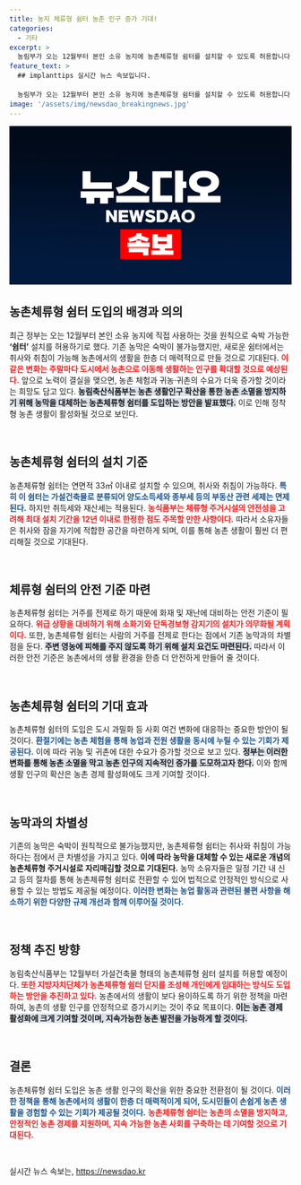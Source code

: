 ```yaml
---
title: 농지 체류형 쉼터 농촌 인구 증가 기대!
categories:
  - 기타
excerpt: >
  농림부가 오는 12월부터 본인 소유 농지에 농촌체류형 쉼터를 설치할 수 있도록 허용합니다. 기존 농막과 달리 이 쉼터는 숙식이 가능해 도시민의 농촌 체류를 촉진하고, 농촌 소멸 문제에 대응할 계획입니다. 농촌에서의 새로운 삶을 꿈꾸는 분들에게 희소식이 될 것입니다!
feature_text: >
  ## implanttips 실시간 뉴스 속보입니다.

  농림부가 오는 12월부터 본인 소유 농지에 농촌체류형 쉼터를 설치할 수 있도록 허용합니다. 기존 농막과 달리 이 쉼터는 숙식이 가능해 도시민의 농촌 체류를 촉진하고, 농촌 소멸 문제에 대응할 계획입니다. 농촌에서의 새로운 삶을 꿈꾸는 분들에게 희소식이 될 것입니다!
image: '/assets/img/newsdao_breakingnews.jpg'
---
```


<p><img src="/assets/img/newsdao_breakingnews.jpg" alt="implanttips 속보" /></p>

<h2 data-ke-size="size26">농촌체류형 쉼터 도입의 배경과 의의</h2>

<p data-ke-size="size16">최근 정부는 오는 12월부터 본인 소유 농지에 직접 사용하는 것을 원칙으로 숙박 가능한 <b>‘쉼터’</b> 설치를 허용하기로 했다. 기존 농막은 숙박이 불가능했지만, 새로운 쉼터에서는 취사와 취침이 가능해 농촌에서의 생활을 한층 더 매력적으로 만들 것으로 기대된다. <b><span style="color: #ee2323;">이 같은 변화는 주말마다 도시에서 농촌으로 이동해 생활하는 인구를 확대할 것으로 예상된다.</span></b> 앞으로 노력이 결실을 맺으면, 농촌 체험과 귀농·귀촌의 수요가 더욱 증가할 것이라는 희망도 담고 있다. <b><span style="background-color: #21538527;">농림축산식품부는 농촌 생활인구 확산을 통한 농촌 소멸을 방지하기 위해 농막을 대체하는 농촌체류형 쉼터를 도입하는 방안을 발표했다.</span></b> 이로 인해 정착형 농촌 생활이 활성화될 것으로 보인다.</p>

<p data-ke-size="size16">&nbsp;</p>

<h2 data-ke-size="size26">농촌체류형 쉼터의 설치 기준</h2>

<p data-ke-size="size16">농촌체류형 쉼터는 연면적 33㎡ 이내로 설치할 수 있으며, 취사와 취침이 가능하다. <b><span style="color: #1a5490;">특히 이 쉼터는 가설건축물로 분류되어 양도소득세와 종부세 등의 부동산 관련 세제는 면제된다.</span></b> 하지만 취득세와 재산세는 적용된다. <b><span style="color: #ee2323;">농식품부는 체류형 주거시설의 안전성을 고려해 최대 설치 기간을 12년 이내로 한정한 점도 주목할 만한 사항이다.</span></b> 따라서 소유자들은 취사와 잠을 자기에 적합한 공간을 마련하게 되며, 이를 통해 농촌 생활이 훨씬 더 편리해질 것으로 기대된다.</p>

<p data-ke-size="size16">&nbsp;</p>

<h2 data-ke-size="size26">체류형 쉼터의 안전 기준 마련</h2>

<p data-ke-size="size16">농촌체류형 쉼터는 거주를 전제로 하기 때문에 화재 및 재난에 대비하는 안전 기준이 필요하다. <b><span style="color: #ee2323;">위급 상황을 대비하기 위해 소화기와 단독경보형 감지기의 설치가 의무화될 계획이다.</span></b> 또한, 농촌체류형 쉼터는 사람의 거주를 전제로 한다는 점에서 기존 농막과의 차별점을 둔다. <b><span style="background-color: #21538527;">주변 영농에 피해를 주지 않도록 하기 위해 설치 요건도 마련된다.</span></b> 따라서 이러한 안전 기준은 농촌에서의 생활 환경을 한층 더 안전하게 만들어 줄 것이다.</p>

<p data-ke-size="size16">&nbsp;</p>

<h2 data-ke-size="size26">농촌체류형 쉼터의 기대 효과</h2>

<p data-ke-size="size16">농촌체류형 쉼터의 도입은 도시 과밀화 등 사회 여건 변화에 대응하는 중요한 방안이 될 것이다. <b><span style="color: #1a5490;">환절기에는 농촌 체험을 통해 농업과 전원 생활을 동시에 누릴 수 있는 기회가 제공된다.</span></b> 이에 따라 귀농 및 귀촌에 대한 수요가 증가할 것으로 보고 있다. <b><span style="background-color: #21538527;">정부는 이러한 변화를 통해 농촌 소멸을 막고 농촌 인구의 지속적인 증가를 도모하고자 한다.</span></b> 이와 함께 생활 인구의 확산은 농촌 경제 활성화에도 크게 기여할 것이다.</p>

<p data-ke-size="size16">&nbsp;</p>

<h2 data-ke-size="size26">농막과의 차별성</h2>

<p data-ke-size="size16">기존의 농막은 숙박이 원칙적으로 불가능했지만, 농촌체류형 쉼터는 취사와 취침이 가능하다는 점에서 큰 차별성을 가지고 있다. <b><span style="color: ## ee2323;">이에 따라 농막을 대체할 수 있는 새로운 개념의 농촌체류형 주거시설로 자리매김할 것으로 기대된다.</span></b> 농막 소유자들은 일정 기간 내 신고 등의 절차를 통해 농촌체류형 쉼터로 전환할 수 있어 법적으로 안정적인 방식으로 사용할 수 있는 방법도 제공될 예정이다. <b><span style="color: #1a5490;">이러한 변화는 농업 활동과 관련된 불편 사항을 해소하기 위한 다양한 규제 개선과 함께 이루어질 것이다.</span></b></p>

<p data-ke-size="size16">&nbsp;</p>

<h2 data-ke-size="size26">정책 추진 방향</h2>

<p data-ke-size="size16">농림축산식품부는 12월부터 가설건축물 형태의 농촌체류형 쉼터 설치를 허용할 예정이다. <b><span style="color: #ee2323;">또한 지방자치단체가 농촌체류형 쉼터 단지를 조성해 개인에게 임대하는 방식도 도입하는 방안을 추진하고 있다.</span></b> 농촌에서의 생활이 보다 용이하도록 하기 위한 정책을 마련하여, 농촌의 생활 인구를 안정적으로 증가시키는 것이 주요 목표이다. <b><span style="background-color: #21538527;">이는 농촌 경제 활성화에 크게 기여할 것이며, 지속가능한 농촌 발전을 가능하게 할 것이다.</span></b></p>

<p data-ke-size="size16">&nbsp;</p>

<h2 data-ke-size="size26">결론</h2>

<p data-ke-size="size16">농촌체류형 쉼터 도입은 농촌 생활 인구의 확산을 위한 중요한 전환점이 될 것이다. <b><span style="color: #1a5490;">이러한 정책을 통해 농촌에서의 생활이 한층 더 매력적이게 되어, 도시민들이 손쉽게 농촌 생활을 경험할 수 있는 기회가 제공될 것이다.</span></b> <b><span style="color: #ee2323;">농촌체류형 쉼터는 농촌의 소멸을 방지하고, 안정적인 농촌 경제를 지원하며, 지속 가능한 농촌 사회를 구축하는 데 기여할 것으로 기대된다.</span></b></p>

<p data-ke-size="size16">&nbsp;</p>
실시간 뉴스 속보는, <a href="https://newsdao.kr" rel="dofollow">https://newsdao.kr</a>


